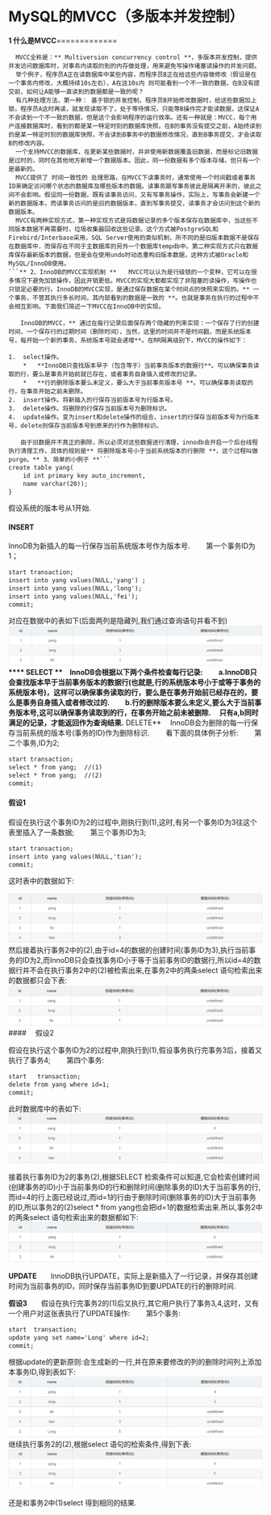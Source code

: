 # MySQL的MVCC（多版本并发控制）

**1 什么是MVCC**=============

```
  MVCC全称是：** Multiversion concurrency control **，多版本并发控制，提供并发访问数据库时，对事务内读取的到的内存做处理，用来避免写操作堵塞读操作的并发问题。
  举个例子，程序员A正在读数据库中某些内容，而程序员B正在给这些内容做修改（假设是在一个事务内修改，大概持续10s左右），A在这10s内 则可能看到一个不一致的数据，在B没有提交前，如何让A能够一直读到的数据都是一致的呢？
  有几种处理方法，第一种： 基于锁的并发控制，程序员B开始修改数据时，给这些数据加上锁，程序员A这时再读，就发现读取不了，处于等待情况，只能等B操作完才能读数据，这保证A不会读到一个不一致的数据，但是这个会影响程序的运行效率。还有一种就是：MVCC，每个用户连接数据库时，看到的都是某一特定时刻的数据库快照，在B的事务没有提交之前，A始终读到的是某一特定时刻的数据库快照，不会读到B事务中的数据修改情况，直到B事务提交，才会读取B的修改内容。
  一个支持MVCC的数据库，在更新某些数据时，并非使用新数据覆盖旧数据，而是标记旧数据是过时的，同时在其他地方新增一个数据版本。因此，同一份数据有多个版本存储，但只有一个是最新的。
  MVCC提供了 时间一致性的 处理思路，在MVCC下读事务时，通常使用一个时间戳或者事务ID来确定访问哪个状态的数据库及哪些版本的数据。读事务跟写事务彼此是隔离开来的，彼此之间不会影响。假设同一份数据，既有读事务访问，又有写事务操作，实际上，写事务会新建一个新的数据版本，而读事务访问的是旧的数据版本，直到写事务提交，读事务才会访问到这个新的数据版本。
  MVCC有两种实现方式，第一种实现方式是将数据记录的多个版本保存在数据库中，当这些不同版本数据不再需要时，垃圾收集器回收这些记录。这个方式被PostgreSQL和Firebird/Interbase采用，SQL Server使用的类似机制，所不同的是旧版本数据不是保存在数据库中，而保存在不同于主数据库的另外一个数据库tempdb中。第二种实现方式只在数据库保存最新版本的数据，但是会在使用undo时动态重构旧版本数据，这种方式被Oracle和MySQL/InnoDB使用。
```** 2、InnoDB的MVCC实现机制 **　　MVCC可以认为是行级锁的一个变种，它可以在很多情况下避免加锁操作，因此开销更低。MVCC的实现大都都实现了非阻塞的读操作，写操作也只锁定必要的行。InnoDB的MVCC实现，是通过保存数据在某个时间点的快照来实现的。** 一个事务，不管其执行多长时间，其内部看到的数据是一致的 **。也就是事务在执行的过程中不会相互影响。下面我们简述一下MVCC在InnoDB中的实现。

　　InnoDB的MVCC，** 通过在每行记录后面保存两个隐藏的列来实现：一个保存了行的创建时间，一个保存行的过期时间（删除时间），当然，这里的时间并不是时间戳，而是系统版本号，每开始一个新的事务，系统版本号就会递增**。在RR隔离级别下，MVCC的操作如下：

1.  select操作。
    *   **InnoDB只查找版本早于（包含等于）当前事务版本的数据行**。可以确保事务读取的行，要么是事务开始前就已存在，或者事务自身插入或修改的记录。
    *   **行的删除版本要么未定义，要么大于当前事务版本号 **。可以确保事务读取的行，在事务开始之前未删除。
2.  insert操作。将新插入的行保存当前版本号为行版本号。
3.  delete操作。将删除的行保存当前版本号为删除标识。
4.  update操作。变为insert和delete操作的组合，insert的行保存当前版本号为行版本号，delete则保存当前版本号到原来的行作为删除标识。

　　由于旧数据并不真正的删除，所以必须对这些数据进行清理，innodb会开启一个后台线程执行清理工作，具体的规则是** 将删除版本号小于当前系统版本的行删除 **，这个过程叫做purge。** 3、简单的小例子 **```
create table yang( 
    id int primary key auto_increment, 
    name varchar(20));
}
```

假设系统的版本号从1开始.

#### INSERT

InnoDB为新插入的每一行保存当前系统版本号作为版本号. 　　第一个事务ID为1；

```
start transaction;
insert into yang values(NULL,'yang') ;
insert into yang values(NULL,'long');
insert into yang values(NULL,'fei');
commit;
```

对应在数据中的表如下(后面两列是隐藏列,我们通过查询语句并看不到)**![img](assets/885859-20190527165138614-617147469.png)\*\*\*\* SELECT \*\*　InnoDB会根据以下两个条件检查每行记录: 　　a.InnoDB只会查找版本早于当前事务版本的数据行(也就是,行的系统版本号小于或等于事务的系统版本号)，这样可以确保事务读取的行，要么是在事务开始前已经存在的，要么是事务自身插入或者修改过的. 　　b.行的删除版本要么未定义,要么大于当前事务版本号,这可以确保事务读取到的行，在事务开始之前未被删除. 　只有a,b同时满足的记录，才能返回作为查询结果.** DELETE\*\* 　InnoDB会为删除的每一行保存当前系统的版本号(事务的ID)作为删除标识. 　　看下面的具体例子分析: 　　第二个事务,ID为2;

```
start transaction;
select * from yang;  //(1)
select * from yang;  //(2)
commit; 
```

#### 假设1

假设在执行这个事务ID为2的过程中,刚执行到(1),这时,有另一个事务ID为3往这个表里插入了一条数据; 　　第三个事务ID为3;

```
start transaction;
insert into yang values(NULL,'tian');
commit;
```

这时表中的数据如下:

**![img](assets/885859-20190527165249174-2077456960.png)**　　然后接着执行事务2中的(2),由于id=4的数据的创建时间(事务ID为3),执行当前事务的ID为2,而InnoDB只会查找事务ID小于等于当前事务ID的数据行,所以id=4的数据行并不会在执行事务2中的(2)被检索出来,在事务2中的两条select 语句检索出来的数据都只会下表:**![img](assets/885859-20190527165309117-1325746422.png)**#### 　假设2

假设在执行这个事务ID为2的过程中,刚执行到(1),假设事务执行完事务3后，接着又执行了事务4; 　　第四个事务:

```
start   transaction;  
delete from yang where id=1;
commit;  
```

此时数据库中的表如下:**![img](assets/885859-20190527165336638-1707112633.png)**

接着执行事务ID为2的事务(2),根据SELECT 检索条件可以知道,它会检索创建时间(创建事务的ID)小于当前事务ID的行和删除时间(删除事务的ID)大于当前事务的行,而id=4的行上面已经说过,而id=1的行由于删除时间(删除事务的ID)大于当前事务的ID,所以事务2的(2)select * from yang也会把id=1的数据检索出来.所以,事务2中的两条select 语句检索出来的数据都如下: ![img](assets/885859-20190527165352015-1645316965.png)

**UPDATE**　　InnoDB执行UPDATE，实际上是新插入了一行记录，并保存其创建时间为当前事务的ID，同时保存当前事务ID到要UPDATE的行的删除时间.

**假设3**　　假设在执行完事务2的(1)后又执行,其它用户执行了事务3,4,这时，又有一个用户对这张表执行了UPDATE操作: 　　第5个事务:

```
start  transaction;
update yang set name='Long' where id=2;
commit;
```

根据update的更新原则:会生成新的一行,并在原来要修改的列的删除时间列上添加本事务ID,得到表如下:**![img](assets/885859-20190527165429014-154060607.png)**　　继续执行事务2的(2),根据select 语句的检索条件,得到下表:**![img](assets/885859-20190527165445610-949700328.png)**

还是和事务2中(1)select 得到相同的结果.
